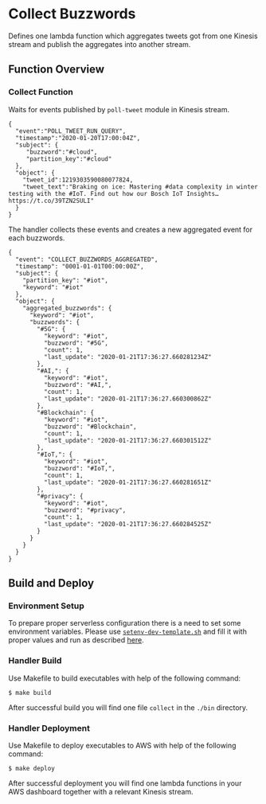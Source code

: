 # Collect Buzzwords

Defines one lambda function which aggregates tweets got from one Kinesis stream and publish the aggregates into another stream.

## Function Overview

### Collect Function

Waits for events published by `poll-tweet` module in Kinesis stream.

```
{ 
  "event":"POLL_TWEET_RUN_QUERY",
  "timestamp":"2020-01-20T17:00:04Z",
  "subject": {
     "buzzword":"#cloud",
     "partition_key":"#cloud"
  },
  "object": {
    "tweet_id":1219303590080077824,
    "tweet_text":"Braking on ice: Mastering #data complexity in winter testing with the #IoT.️ Find out how our Bosch IoT Insights… https://t.co/39TZN2SULI"
  }
}
```

The handler collects these events and creates a new aggregated event for each buzzwords.

```
{
  "event": "COLLECT_BUZZWORDS_AGGREGATED",
  "timestamp": "0001-01-01T00:00:00Z",
  "subject": {
    "partition_key": "#iot",
    "keyword": "#iot"
  },
  "object": {
    "aggregated_buzzwords": {
      "keyword": "#iot",
      "buzzwords": {
        "#5G": {
          "keyword": "#iot",
          "buzzword": "#5G",
          "count": 1,
          "last_update": "2020-01-21T17:36:27.660281234Z"
        },
        "#AI,": {
          "keyword": "#iot",
          "buzzword": "#AI,",
          "count": 1,
          "last_update": "2020-01-21T17:36:27.660300862Z"
        },
        "#Blockchain": {
          "keyword": "#iot",
          "buzzword": "#Blockchain",
          "count": 1,
          "last_update": "2020-01-21T17:36:27.660301512Z"
        },
        "#IoT,": {
          "keyword": "#iot",
          "buzzword": "#IoT,",
          "count": 1,
          "last_update": "2020-01-21T17:36:27.660281651Z"
        },
        "#privacy": {
          "keyword": "#iot",
          "buzzword": "#privacy",
          "count": 1,
          "last_update": "2020-01-21T17:36:27.660284525Z"
        }
      }
    }
  }
}
```

## Build and Deploy

### Environment Setup

To prepare proper serverless configuration there is a need to set some environment variables. 
Please use [`setenv-dev-template.sh`](../setenv-dev-template.sh) and fill it with proper values 
and run as described [here](../README.md).

### Handler Build

Use Makefile to build executables with help of the following command:
```(sh)
$ make build
```
After successful build you will find one file `collect` in the `./bin` directory. 

### Handler Deployment

Use Makefile to deploy executables to AWS with help of the following command:
```(sh)
$ make deploy
```
After successful deployment you will find one lambda functions in your AWS dashboard 
together with a relevant Kinesis stream.
